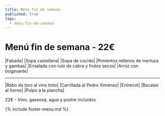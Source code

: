 ```yaml
---
title: Menú fin de semana
published: true
tags:
  - menu-fin-de-semana
---
```


# Menú fin de semana - 22€

|Fabada|
|Sopa castellana|
|Sopa de cocido|
|Pimientos rellenos de merluza y gambas|
|Ensalada con rulo de cabra y frutos secos|
|Arroz con bogavante|

------

|Rabo de toro al vino tinto|
|Carrillada al Pedro Ximénez|
|Entrecot|
|Bacalao al horno|
|Pulpo a la plancha|

22€ - Vino, gaseosa, agua y postre incluidos

{% include footer-menu.md %}

